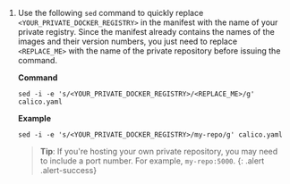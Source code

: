 
1. Use the following `sed` command to quickly replace `<YOUR_PRIVATE_DOCKER_REGISTRY>`
   in the manifest with the name of your private registry. Since the manifest 
   already contains the names of the images and their version numbers, you
   just need to replace `<REPLACE_ME>` with the name of the private
   repository before issuing the command.

   **Command**
   ```shell
   sed -i -e 's/<YOUR_PRIVATE_DOCKER_REGISTRY>/<REPLACE_ME>/g' calico.yaml
   ```
   
   **Example**

   ```shell
   sed -i -e 's/<YOUR_PRIVATE_DOCKER_REGISTRY>/my-repo/g' calico.yaml
   ```
   
   > **Tip**: If you're hosting your own private repository, you may need to include
   > a port number. For example, `my-repo:5000`.
   {: .alert .alert-success}